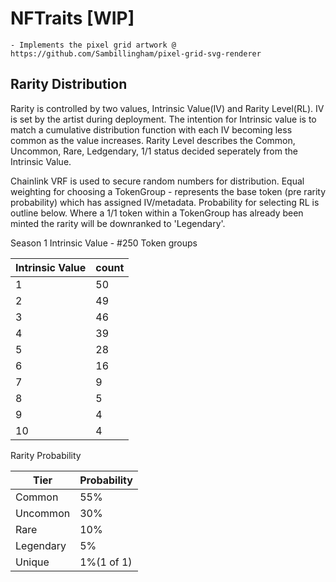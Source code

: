 # NFTraits \[WIP\]
    - Implements the pixel grid artwork @ https://github.com/Sambillingham/pixel-grid-svg-renderer
    
## Rarity Distribution 
Rarity is controlled by two values, Intrinsic Value(IV) and Rarity Level(RL). IV is set by the artist during deployment. The intention for Intrinsic value is to match a cumulative distribution function with each IV becoming less common as the value increases. Rarity Level describes the Common, Uncommon, Rare, Ledgendary, 1/1 status decided seperately from the Intrinsic Value. 

Chainlink VRF is used to secure random numbers for distribution. Equal weighting for choosing a TokenGroup - represents the base token (pre rarity probability) which has assigned IV/metadata. Probability for selecting RL is outline below. Where a 1/1 token within a TokenGroup has already been minted the rarity will be downranked to 'Legendary'.

Season 1 Intrinsic Value - #250 Token groups

| Intrinsic Value | count |
|-----------------|-------|
|               1 |    50 |
|               2 |    49 |
|               3 |    46 |
|               4 |    39 |
|               5 |    28 |
|               6 |    16 |
|               7 |     9 |
|               8 |     5 |
|               9 |     4 |
|              10 |     4 |

Rarity Probability 

| Tier      | Probability |
|-----------|-------------|
| Common    | 55%         |
| Uncommon  | 30%         |
| Rare      | 10%         |
| Legendary | 5%          |
| Unique    | 1%(1 of 1)  |
